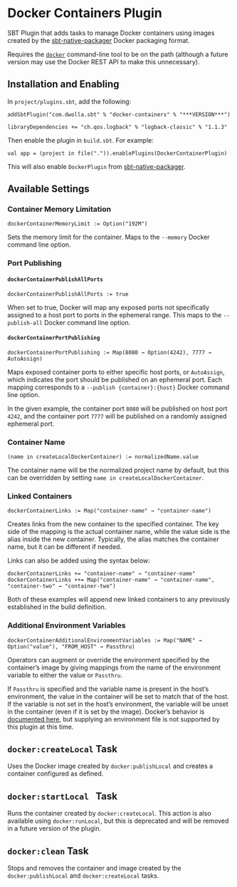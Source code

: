 # Docker Containers Plugin

SBT Plugin that adds tasks to manage Docker containers using images created by the [sbt-native-packager](http://www.scala-sbt.org/sbt-native-packager/) Docker packaging format.

Requires the [`docker`](http://docker.com) command-line tool to be on the path (although a future version may use the Docker REST API to make this unnecessary).

## Installation and Enabling

In `project/plugins.sbt`, add the following:

    addSbtPlugin("com.dwolla.sbt" % "docker-containers" % "***VERSION***")

    libraryDependencies += "ch.qos.logback" % "logback-classic" % "1.1.3"

Then enable the plugin in `build.sbt`. For example:

    val app = (project in file(".")).enablePlugins(DockerContainerPlugin)

This will also enable `DockerPlugin` from [sbt-native-packager](http://www.scala-sbt.org/sbt-native-packager/).

## Available Settings

### Container Memory Limitation

    dockerContainerMemoryLimit := Option("192M")

Sets the memory limit for the container. Maps to the `--memory` Docker command line option.

### Port Publishing

#### `dockerContainerPublishAllPorts`

    dockerContainerPublishAllPorts := true

When set to true, Docker will map any exposed ports not specifically assigned to a host port to ports in the ephemeral range. This maps to the `--publish-all` Docker command line option.

#### `dockerContainerPortPublishing`

    dockerContainerPortPublishing := Map(8080 → Option(4242), 7777 → AutoAssign)

Maps exposed container ports to either specific host ports, or `AutoAssign`, which indicates the port should be published on an ephemeral port. Each mapping corresponds to a `--publish {container}:{host}` Docker command line option.

In the given example, the container port `8080` will be published on host port `4242`, and the container port `7777` will be published on a randomly assigned ephemeral port.

### Container Name

    (name in createLocalDockerContainer) := normalizedName.value

The container name will be the normalized project name by default, but this can be overridden by setting `name in createLocalDockerContainer`.

### Linked Containers

    dockerContainerLinks := Map("container-name" → "container-name")

Creates links from the new container to the specified container. The key side of the mapping is the actual container name, while the value side is the alias inside the new container. Typically, the alias matches the container name, but it can be different if needed.

Links can also be added using the syntax below:

    dockerContainerLinks += "container-name" → "container-name"
    dockerContainerLinks ++= Map("container-name" → "container-name", "container-two" → "container-two")

Both of these examples will append new linked containers to any previously established in the build definition.

### Additional Environment Variables

    dockerContainerAdditionalEnvironmentVariables := Map("NAME" → Option("value"), "FROM_HOST" → Passthru)

Operators can augment or override the environment specified by the container’s image by giving mappings from the name of the environment variable to either the value or `Passthru`.

If `Passthru` is specified and the variable name is present in the host’s environment, the value in the container will be set to match that of the host. If the variable is not set in the host’s environment, the variable will be unset in the container (even if it is set by the image). Docker’s behavior is [documented here](https://docs.docker.com/engine/reference/commandline/run/#set-environment-variables-e-env-env-file), but supplying an environment file is not supported by this plugin at this time.

## `docker:createLocal` Task

Uses the Docker image created by `docker:publishLocal` and creates a container configured as defined.

## `docker:startLocal ` Task

Runs the container created by `docker:createLocal`. This action is also available using `docker:runLocal`, but this is deprecated and will be removed in a future version of the plugin.

## `docker:clean` Task

Stops and removes the container and image created by the `docker:publishLocal` and `docker:createLocal` tasks.